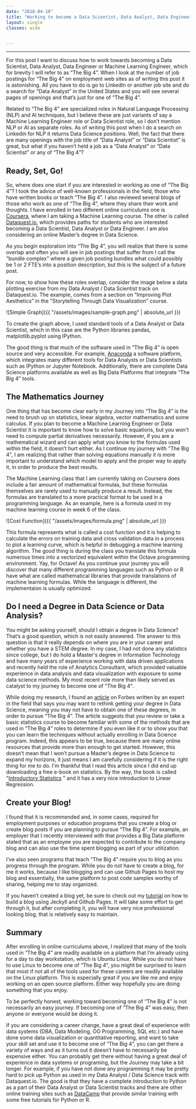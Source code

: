 ```yaml
---
date: "2018-04-10"
title: "Working to become a Data Scientist, Data Analyst, Data Engineer or Machine Learning Engineer"
layout: single
classes: wide


---
```


--------------------------------------------

For this post I want to discuss how to work towards becoming a
Data Scientist, Data Analyst, Data Engineer or Machine Learning Engineer, which
for brevity I will refer to as “The Big 4”.  When I look at the number of job
postings for “The Big 4” on employment web sites as of writing this post it is
astonishing. All you have to do is go to LinkedIn or another job site and do a
search for “Data Analyst” in the United States and you will see several pages of
openings and that’s just for one of “The Big 4”. 

Related to “The Big 4” are specialized roles in Natural Language Processing (NLP) and AI techniques, but I believe these are just variants of say a Machine Learning Engineer role or Data Scientist role, so I don’t mention NLP or AI as separate roles. As of writing this post when I do a search on Linkedin for NLP it returns Data Science positions. Well, the fact that there are many openings with the job title of
“Data Analyst” or “Data Scientist” is great, but what if you haven’t held a job as a “Data Analyst” or “Data Scientist” or any of “The Big 4”?

Ready, Set, Go!
---------------

So, where does one start if you are interested in working as one of “The Big 4”?
I took the advice of well-known professionals in the field, those who have
written books or teach “The Big 4”. I also reviewed several blogs of those who
work as one of “The Big 4”, where they share their work and thoughts. I have
enrolled in two different online curriculums one is [Coursera](https://www.coursera.org/), where I am taking a
Machine Learning course. The other is called [Dataquest.io](https://www.dataquest.io), which provides paths
for students who are interested becoming a Data Scientist, Data Analyst or Data
Engineer. I am also considering an online Master’s degree in Data Science.

As you begin exploration into “The Big 4”, you will realize that there is some
overlap and often you will see in job postings that suffer from I call the “bundle complex” where a given job posting bundles what could possibly be 1 or 2 FTE’s into a position description, but
this is the subject of a future post. 

For now, to show how these roles overlap,
consider the image below a data plotting exercise from my Data Analyst / Data
Scientist track on Dataquest.io. The example, comes from a section on “Improving
Plot Aesthetics” in the "Storytelling Through Data Visualization" course.

![Simple Graph]({{ "/assets/images/sample-graph.png" | absolute_url }})

To create the graph above, I used standard tools of a Data Analyst or Data
Scientist, which in this case are the Python libraries pandas, matplotlib.pyplot
using IPython. 

The good thing is that much of the software used in “The Big 4”
is open source and very accessible. For example, [Anaconda](https://www.anaconda.com/)  a software platform, which integrates many different tools for Data Analysts or Data Scientists such as IPython or Jupyter Notebook. Additionally, there are complete Data Science platforms available as
well as Big Data Platforms that integrate “The Big 4” tools.

The Mathematics Journey
-----------

One thing that has become clear early in my Journey into “The Big 4” is the 
need to brush up on statistics, linear algebra, vector mathematics and some calculus.  If you
plan to become a Machine Learning Engineer or Data Scientist it is important to know how to solve basic equations, but you won't need to compute partial derivatives necessarily.  However, if you are a mathematical wizard and can apply what you know to the formulas used within the field, it doesn’t hurt either. As I continue my journey with "The Big 4", I am realizing that rather than solving equations manually it is more important to understand which model 
to apply and the proper way to apply it, in order to produce the best results.  

The Machine Learning class that I am currently taking on Coursera does include a fair amount of mathematical formulas, but these formulas themselves are rarely used to manually produce a result.  Instead, the formulas are translated to a more practical format to be used in a programming language.    As an example, here is a formula used in my machine learning course in week 6 of the class.  


![Cost Function]({{ "/assets/images/formula.png" | absolute_url }})


This formula represents what is called a cost function and it is helping to calculate the errors on training data and cross validation data in a process to plot a learning curve, which is helpful in debugging a machine learning algorithm.  The good thing is during the class you translate this formula numerous times into a vectorized equivalent within the Octave programming environment.  Yay, for Octave!  As you continue your journey you will discover that many different programming languages such as Python or R have what are called mathematical libraries that provide translations of machine learning formulas.  While the language is different, the implementaion is usually optimized.   

Do I need a Degree in Data Science or Data Analysis?
----------------------------------------------------

You might be asking yourself, should I obtain a degree in Data Science? That’s a good question, which is not easily answered. The answer to this question is that it really depends on where you are in your career and whether you have a STEM degree.  In my
case, I had not done any statistics since college, but I do hold a Master's degree in Information Technology and have many years of experience working with data driven applications and recently held the role of Analytics Consultant, which provided valuable experience in data analysis and data visualization with exposure to some data science methods.  My most recent role more than likely served as catalyst to my journey to become one of "The Big 4". 

While doing my research, I found an [article](https://www.forbes.com/sites/metabrown/2017/10/31/read-this-before-you-pay-for-that-masters-in-data-science-program/2/#3b691f8850d5)  on Forbes written by an expert in the field that says you may want to rethink getting your degree in Data Science, meaning you may not have to obtain one of these degrees, in order to pursue “The Big 4”. The article suggests that you review or take a basic statistics course to become familiar with some of the methods that are used in “The Big 4” roles to determine if you even like it or to show you that you can learn the techniques without actually enrolling in Data Science program. Indeed, this appears to be true, because there are many online resources that provide more than enough to get started. However, this doesn’t mean that I won’t pursue a Master’s degree in Data Science to expand my horizons, it just means I am carefully considering if it is the right thing for me to do.  I'm thankful that I read this article since I did end up downloading a free e-book on statistics. By the way, the book is called "[Introductory Statistics](https://openstax.org/details/introductory-statistics) " and it has a very nice introduction to Linear Regression.    

Create your Blog!
-----------------

I found that it is recommended and, in some cases, required for employment purposes or education programs that you create a blog or create blog posts if you are planning to pursue “The Big 4”. For example, an employer that I recently
interviewed with that provides a Big Data platform stated that as an employee you are expected to contribute to the company blog and can also use the time spent blogging as part of your utilization. 

I’ve also seen programs that teach “The Big 4” require you to blog as you progress through the program. While you do not have
to create a blog, for me it works, because I like blogging and can use Github Pages to host my blog and essentially, the same platform to post code samples worthy of sharing, helping me to stay organized.  

If you haven’t created a blog yet, be sure to check out my [tutorial](https://shoreviewanalytics.github.io/Create-Jekyll-Blog-with-Minimal-Mistakes-theme-on-Ubuntu-16.04/)  on how to build a blog using Jeckyll and Github Pages. It will 
take some effort to get through it, but after completing it, you will have very nice professional looking blog, that is relatively easy to maintain.  

Summary
-------

After enrolling in online curriculums above, I realized that many of the tools used in “The Big 4” are readily available on a platform that I’m already using for a day to day workstation, which is Ubuntu Linux. While you do not have to
use Linux to become one of “The Big 4”, you might be surprised to learn that most if not all of the tools used for these careers are readily available on the Linux platform. This is especially great if you are like me and enjoy working on
an open source platform. Either way hopefully you are doing something that you enjoy.

To be perfectly honest, working toward becoming one of “The Big 4” is not necessarily an easy journey.  If becoming one of “The Big 4” was easy, then anyone or everyone would be doing it. 

If you are considering a career change, have a great deal of experience with data systems (DBA, Data Modeling, OO Programming, SQL etc.) and have done some data visualization or quantitative reporting, and want to take your skill set and use it to become one of “The Big 4”, you can get there a variety of ways and as it turns out it doesn’t have to necessarily be expensive either. You can probably get there without having a great deal of experience in data systems or programing, but the Journey may take a bit longer. For example, if you have not done any programming it may be pretty hard to pick up Python as used in my Data Analyst / Data Science track with Dataquest.io. The good is that they have a complete introduction to Python as a part of their Data Analyst or Data Scientist tracks and there are other online training sites such as [DataCamp](https://www.datacamp.com/) that provide similar training with some free tutorials for Python or R.   

